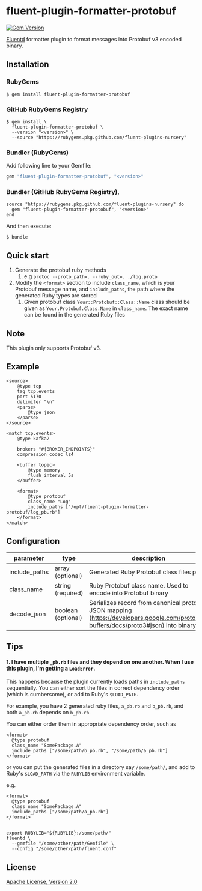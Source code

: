 # fluent-plugin-formatter-protobuf

[![Gem Version](https://badge.fury.io/rb/fluent-plugin-formatter-protobuf.svg)](https://badge.fury.io/rb/fluent-plugin-formatter-protobuf)

[Fluentd](https://fluentd.org/) formatter plugin to format messages into Protobuf v3 encoded binary.

## Installation

### RubyGems

```shell
$ gem install fluent-plugin-formatter-protobuf
```

### GitHub RubyGems Registry

```shell
$ gem install \
  fluent-plugin-formatter-protobuf \
  --version "<version>" \
  --source "https://rubygems.pkg.github.com/fluent-plugins-nursery"
```

### Bundler (RubyGems)

Add following line to your Gemfile:

```ruby
gem "fluent-plugin-formatter-protobuf", "<version>"
```

### Bundler (GitHub RubyGems Registry),

```shell
source "https://rubygems.pkg.github.com/fluent-plugins-nursery" do
  gem "fluent-plugin-formatter-protobuf", "<version>"
end
```

And then execute:

```
$ bundle
```

## Quick start

1. Generate the protobuf ruby methods
   1. e.g `protoc --proto_path=. --ruby_out=. ./log.proto`
2. Modify the `<format>` section to include `class_name`, which is your Protobuf message name, and `include_paths`, the path where the generated Ruby types are stored
   1. Given protobuf class `Your::Protobuf::Class::Name` class should be given as `Your.Protobuf.Class.Name` in `class_name`. The exact name can be found in the generated Ruby files

## Note

This plugin only supports Protobuf v3.

## Example

```aconf
<source>
    @type tcp
    tag tcp.events
    port 5170
    delimiter "\n"
    <parse>
        @type json
    </parse>
</source>

<match tcp.events>
    @type kafka2
    
    brokers "#{BROKER_ENDPOINTS}"
    compression_codec lz4

    <buffer topic>
        @type memory
        flush_interval 5s
    </buffer>

    <format>
        @type protobuf
        class_name "Log"
        include_paths ["/opt/fluent-plugin-formatter-protobuf/log_pb.rb"]
    </format>
</match>
```

## Configuration

|parameter| type               | description                                                   | default |
|---|--------------------|---------------------------------------------------------------|---------|
|include_paths| array (optional)   | Generated Ruby Protobuf class files path                      | `[]`    |
|class_name| string (required)  | Ruby Protobuf class name. Used to encode into Protobuf binary ||
|decode_json| boolean (optional) | Serializes record from canonical proto3 JSON mapping (https://developers.google.com/protocol-buffers/docs/proto3#json) into binary                                                              | `false`  |

## Tips

#### 1. I have multiple `_pb.rb` files and they depend on one another. When I use this plugin, I'm getting a `LoadError`.

This happens because the plugin currently loads paths in `include_paths` sequentially. You can either sort the files in correct dependency order (which is cumbersome), or add to Ruby's `$LOAD_PATH`.

For example, you have 2 generated ruby files, `a_pb.rb` and `b_pb.rb`, and both `a_pb.rb` depends on `b_pb.rb`.

You can either order them in appropriate dependency order, such as

```aconf
<format>
  @type protobuf
  class_name "SomePackage.A"
  include_paths ["/some/path/b_pb.rb", "/some/path/a_pb.rb"]
</format>

```

or you can put the generated files in a directory say `/some/path/`, and add to Ruby's `$LOAD_PATH` via the `RUBYLIB` environment variable.

e.g.

```aconf
<format>
  @type protobuf
  class_name "SomePackage.A"
  include_paths ["/some/path/a_pb.rb"]
</format>

```

```shell

export RUBYLIB="${RUBYLIB}:/some/path/"
fluentd \
  --gemfile "/some/other/path/Gemfile" \
  --config "/some/other/path/fluent.conf"

```

## License

[Apache License, Version 2.0](./LICENSE)
